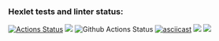 ### Hexlet tests and linter status:
[![Actions Status](https://github.com/remberq/python-project-lvl1/workflows/hexlet-check/badge.svg)](https://github.com/remberq/python-project-lvl1/actions)
<a href="https://codeclimate.com/github/codeclimate/codeclimate/maintainability"><img src="https://api.codeclimate.com/v1/badges/a99a88d28ad37a79dbf6/maintainability" /></a>
![Github Actions Status](https://github.com/hexlet-boilerplates/python-package/workflows/Python%20CI/badge.svg)
[![asciicast](https://asciinema.org/a/wKoeDouOcn4HiF665mIyYck7w.svg)](https://asciinema.org/a/wKoeDouOcn4HiF665mIyYck7w)
<a href="https://asciinema.org/a/k9ctanxheNrA5ujgPhQvqp9hB" target="_blank"><img src="https://asciinema.org/a/k9ctanxheNrA5ujgPhQvqp9hB.svg" /></a>
<a href="https://asciinema.org/a/qLbxALNZtKl0rhgfGF61LtzbZ" target="_blank"><img src="https://asciinema.org/a/qLbxALNZtKl0rhgfGF61LtzbZ.svg" /></a>
